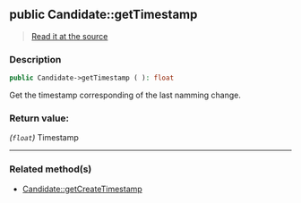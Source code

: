 ## public Candidate::getTimestamp

> [Read it at the source](https://github.com/julien-boudry/Condorcet/blob/master/src/Candidate.php#L123)

### Description    

```php
public Candidate->getTimestamp ( ): float
```

Get the timestamp corresponding of the last namming change.
    

### Return value:   

*(```float```)* Timestamp


---------------------------------------

### Related method(s)      

* [Candidate::getCreateTimestamp](/Docs/ApiReferences/Candidate%20Class/public%20Candidate--getCreateTimestamp.md)    
